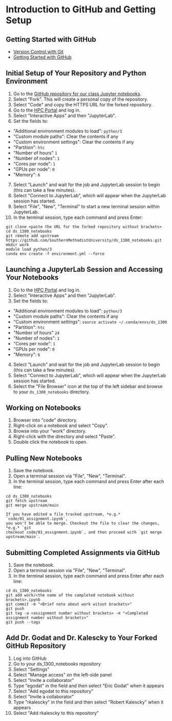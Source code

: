 # Introduction to GitHub and Getting Setup

## Getting Started with GitHub

* [Version Control with Git](http://faculty.smu.edu/csc/workshops/2020/summer/git/)
* [Getting Started with GitHub](https://docs.github.com/en/github/getting-started-with-github)

## Initial Setup of Your Repository and Python Environment

1. Go to the [GitHub repository for our class Jupyter notebooks](https://github.com/SouthernMethodistUniversity/ds_1300_notebooks).
2. Select "Fork". This will create a personal copy of the repository.
3. Select "Code" and copy the HTTPS URL for the forked repository.
4. Go to the [HPC Portal](https://hpc.smu.edu) and log in.
5. Select "Interactive Apps" and then "JupyterLab".
6. Set the fields to:
  * "Additional environment modules to load": `python/3`
  * "Custom module paths": Clear the contents if any
  * "Custom environment settings": Clear the contents if any
  * "Partition": `htc`
  * "Number of hours" `1`
  * "Number of nodes": `1`
  * "Cores per node": `1`
  * "GPUs per node": `0`
  * "Memory": `6`
7. Select "Launch" and wait for the job and JupyterLab session to begin (this can take a few minutes).
8. Select "Connect to JupyterLab", which will appear when the JupyterLab session has started.
9. Select "File", "New", "Terminal" to start a new terminal session within JupyterLab.
10. In the terminal session, type each command and press Enter:

```
git clone <paste the URL for the forked repository without brackets>
cd ds_1300_notebooks
git remote add upstream https://github.com/SouthernMethodistUniversity/ds_1300_notebooks.git
mkdir work
module load python/3
conda env create -f environment.yml --force
```

## Launching a JupyterLab Session and Accessing Your Notebooks

1. Go to the [HPC Portal](https://hpc.smu.edu) and log in.
2. Select "Interactive Apps" and then "JupyterLab".
3. Set the fields to:
  * "Additional environment modules to load": `python/3`
  * "Custom module paths": Clear the contents if any
  * "Custom environment settings": `source activate ~/.conda/envs/ds_1300`
  * "Partition": `htc`
  * "Number of hours" `24`
  * "Number of nodes": `1`
  * "Cores per node": `1`
  * "GPUs per node": `0`
  * "Memory": `6`
4. Select "Launch" and wait for the job and JupyterLab session to begin (this can take a few minutes).
5. Select "Connect to JupyterLab", which will appear when the JupyterLab session has started.
6. Select the "File Browser" icon at the top of the left sidebar and browse to your `ds_1300_notebooks` directory.

## Working on Notebooks

1. Browser into "code" directory.
1. Right-click on a notebook and select "Copy".
2. Browse into your "work" directory.
3. Right-click with the directory and select "Paste".
4. Double click the notebook to open.

## Pulling New Notebooks

1. Save the notebook.
2. Open a terminal session via "File", "New", "Terminal".
3. In the terminal session, type each command and press Enter after each line:

```
cd ds_1300_notebooks
git fetch upstream
git merge upstream/main
```

```{note}
If you have edited a file tracked upstream, *e.g.*  `code/01_assignment.ipynb`,
you won't be able to merge. Checkout the file to clear the changes, *e.g.* `git
checkout code/01_assignment.ipynb`, and then proceed with `git merge
upstream/main`.
```

## Submitting Completed Assignments via GitHub

1. Save the notebook.
2. Open a terminal session via "File", "New", "Terminal".
3. In the terminal session, type each command and press Enter after each line:

```
cd ds_1300_notebooks
git add work/<the name of the completed notebook without brackets>.ipynb
git commit -m "<Brief note about work witout brackets>"
git push
git tag -a <assignment number without brackets> -m "<Completed assignment number without brackets>"
git push --tags
```
## Add Dr. Godat and Dr. Kalescky to Your Forked GitHub Repository

1. Log into GitHub
2. Go to your ds_1300_notebooks repository
3. Select "Settings"
4. Select "Manage access" on the left-side panel
5. Select "Invite a collaborator"
6. Type "egodat" in the field and then select "Eric Godat" when it appears
7. Select "Add egodat to this repository"
8. Select "Invite a collaborator"
9. Type "rkalescky" in the field and then select "Robert Kalescky" when it appears
10. Select "Add rkalescky to this repository"
